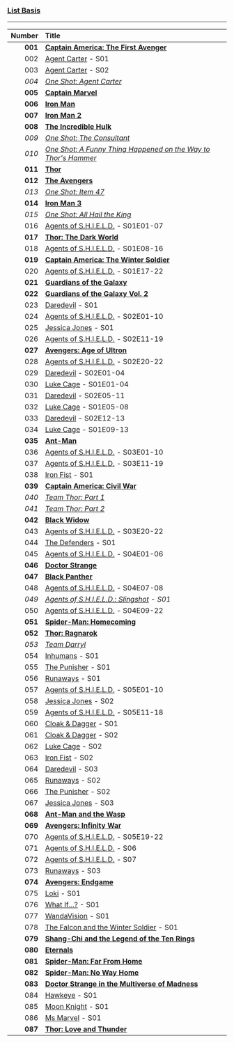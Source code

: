 ### [List Basis](https://www.digitalspy.com/movies/a825774/marvel-cinematic-universe-in-chronological-order/)

---
 
|  Number | Title                                                            |
|--------:|:-----------------------------------------------------------------|
| **001** | **[Captain America: The First Avenger]**                         |
|     002 | [Agent Carter] - S01                                             |
|     003 | [Agent Carter] - S02                                             |
|   *004* | *[One Shot: Agent Carter]*                                       |
| **005** | **[Captain Marvel]**                                             |
| **006** | **[Iron Man]**                                                   |
| **007** | **[Iron Man 2]**                                                 |
| **008** | **[The Incredible Hulk]**                                        |
|   *009* | *[One Shot: The Consultant]*                                     |
|   *010* | *[One Shot: A Funny Thing Happened on the Way to Thor's Hammer]* |
| **011** | **[Thor]**                                                       |
| **012** | **[The Avengers]**                                               |
|   *013* | *[One Shot: Item 47]*                                            |
| **014** | **[Iron Man 3]**                                                 |
|   *015* | *[One Shot: All Hail the King]*                                  |
|     016 | [Agents of S.H.I.E.L.D.] - S01E01-07                             |
| **017** | **[Thor: The Dark World]**                                       |
|     018 | [Agents of S.H.I.E.L.D.] - S01E08-16                             |
| **019** | **[Captain America: The Winter Soldier]**                        |
|     020 | [Agents of S.H.I.E.L.D.] - S01E17-22                             |
| **021** | **[Guardians of the Galaxy]**                                    |
| **022** | **[Guardians of the Galaxy Vol. 2]**                             |
|     023 | [Daredevil] - S01                                                |
|     024 | [Agents of S.H.I.E.L.D.] - S02E01-10                             |
|     025 | [Jessica Jones] - S01                                            |
|     026 | [Agents of S.H.I.E.L.D.] - S02E11-19                             |
| **027** | **[Avengers: Age of Ultron]**                                    |
|     028 | [Agents of S.H.I.E.L.D.] - S02E20-22                             |
|     029 | [Daredevil] - S02E01-04                                          |
|     030 | [Luke Cage] - S01E01-04                                          |
|     031 | [Daredevil] - S02E05-11                                          |
|     032 | [Luke Cage] - S01E05-08                                          |
|     033 | [Daredevil] - S02E12-13                                          |
|     034 | [Luke Cage] - S01E09-13                                          |
| **035** | **[Ant-Man]**                                                    |
|     036 | [Agents of S.H.I.E.L.D.] - S03E01-10                             |
|     037 | [Agents of S.H.I.E.L.D.] - S03E11-19                             |
|     038 | [Iron Fist] - S01                                                |
| **039** | **[Captain America: Civil War]**                                 |
|   *040* | *[Team Thor: Part 1]*                                            |
|   *041* | *[Team Thor: Part 2]*                                            |
| **042** | **[Black Widow]**                                                |
|     043 | [Agents of S.H.I.E.L.D.] - S03E20-22                             |
|     044 | [The Defenders] - S01                                            |
|     045 | [Agents of S.H.I.E.L.D.] - S04E01-06                             |
| **046** | **[Doctor Strange]**                                             |
| **047** | **[Black Panther]**                                              |
|     048 | [Agents of S.H.I.E.L.D.] - S04E07-08                             |
|   *049* | *[Agents of S.H.I.E.L.D.: Slingshot] - S01*                      |
|     050 | [Agents of S.H.I.E.L.D.] - S04E09-22                             |
| **051** | **[Spider-Man: Homecoming]**                                     |
| **052** | **[Thor: Ragnarok]**                                             |
|   *053* | *[Team Darryl]*                                                  |
|     054 | [Inhumans] - S01                                                 |
|     055 | [The Punisher] - S01                                             |
|     056 | [Runaways] - S01                                                 |
|     057 | [Agents of S.H.I.E.L.D.] - S05E01-10                             |
|     058 | [Jessica Jones] - S02                                            |
|     059 | [Agents of S.H.I.E.L.D.] - S05E11-18                             |
|     060 | [Cloak & Dagger] - S01                                           |
|     061 | [Cloak & Dagger] - S02                                           |
|     062 | [Luke Cage] - S02                                                |
|     063 | [Iron Fist] - S02                                                |
|     064 | [Daredevil] - S03                                                |
|     065 | [Runaways] - S02                                                 |
|     066 | [The Punisher] - S02                                             |
|     067 | [Jessica Jones] - S03                                            |
| **068** | **[Ant-Man and the Wasp]**                                       |
| **069** | **[Avengers: Infinity War]**                                     |
|     070 | [Agents of S.H.I.E.L.D.] - S05E19-22                             |
|     071 | [Agents of S.H.I.E.L.D.] - S06                                   |
|     072 | [Agents of S.H.I.E.L.D.] - S07                                   |
|     073 | [Runaways] - S03                                                 |
| **074** | **[Avengers: Endgame]**                                          |
|     075 | [Loki] - S01                                                     |
|     076 | [What If...?] - S01                                              |
|     077 | [WandaVision] - S01                                              |
|     078 | [The Falcon and the Winter Soldier] - S01                        |
| **079** | **[Shang-Chi and the Legend of the Ten Rings]**                  |
| **080** | **[Eternals]**                                                   |
| **081** | **[Spider-Man: Far From Home]**                                  |
| **082** | **[Spider-Man: No Way Home]**                                    |
| **083** | **[Doctor Strange in the Multiverse of Madness]**                |
|     084 | [Hawkeye] - S01                                                  |
|     085 | [Moon Knight] - S01                                              |
|     086 | [Ms Marvel] - S01                                                |
| **087** | **[Thor: Love and Thunder]**                                     |

<!-- Movies -->
[Ant-Man]: https://www.disneyplus.com/de-de/movies/marvel-studios-ant-man/5c92KVf1zgUX
[Ant-Man and the Wasp]: https://www.disneyplus.com/de-de/movies/marvel-studios-ant-man-and-the-wasp/5D7wkVHmlCKU
[Avengers: Age of Ultron]: https://www.disneyplus.com/de-de/movies/marvel-studios-avengers-age-of-ultron/76IUxY0rNHzt
[Avengers: Endgame]: https://www.disneyplus.com/de-de/movies/avengers-endgame/aRbVJUb2h2Rf
[Avengers: Infinity War]: https://www.disneyplus.com/de-de/movies/marvel-studios-avengers-infinity-war/1WEuZ7H6y39v
[Black Panther]: https://www.disneyplus.com/de-de/movies/marvel-studios-black-panther/1GuXuYPj99Ke
[Black Widow]: https://www.disneyplus.com/de-de/movies/black-widow/3VfTap90rwZC
[Captain America: Civil War]: https://www.disneyplus.com/de-de/movies/marvel-studios-the-first-avenger-civil-war/4ovfyKnnIBCg
[Captain America: The First Avenger]: https://www.disneyplus.com/de-de/movies/marvel-studios-captain-america-the-first-avenger/6xvB6xZ4r95O
[Captain America: The Winter Soldier]: https://www.disneyplus.com/de-de/movies/marvel-studios-the-return-of-the-first-avenger/TVme5whcowSy
[Captain Marvel]: https://www.disneyplus.com/de-de/movies/marvel-studios-captain-marvel/38xJGlLAQy9a
[Doctor Strange]: https://www.disneyplus.com/de-de/movies/marvel-studios-doctor-strange/4GgMJ1aHKHA2
[Doctor Strange in the Multiverse of Madness]: https://www.disneyplus.com/de-de/movies/doctor-strange-in-the-multiverse-of-madness/27EiqSW4jIyH
[Eternals]: https://www.disneyplus.com/de-de/movies/eternals/5cmhJAtkt6Jk
[Guardians of the Galaxy]: https://www.disneyplus.com/de-de/movies/geheimakte-guardians-kurzfilme/1S4WM9h3KRR6
[Guardians of the Galaxy Vol. 2]: https://www.disneyplus.com/de-de/movies/marvel-studios-guardians-of-the-galaxy-vol-2/ZdRX4mMbp1gM
[Iron Man 2]: https://www.disneyplus.com/de-de/movies/marvel-studios-iron-man-2/lXjCr9QmGGQJ
[Iron Man 3]: https://www.disneyplus.com/de-de/movies/marvel-studios-iron-man-3/3s4Ihq7P2c6e
[Iron Man]: https://www.disneyplus.com/de-de/movies/marvel-studios-iron-man/6aM2a8mZATiu
[Shang-Chi and the Legend of the Ten Rings]: https://www.disneyplus.com/de-de/movies/shang-chi-and-the-legend-of-the-ten-rings/5GyV9sf9Y041
[Spider-Man: Homecoming]: https://www.netflix.com/watch/80166369
[Spider-Man: Far From Home]: .
[Spider-Man: No Way Home]: .
[The Avengers]: https://www.disneyplus.com/de-de/movies/marvel-studios-the-avengers/2h6PcHFDbsPy
[The Incredible Hulk]: https://www.netflix.com/watch/70087537
[Thor]: https://www.disneyplus.com/de-de/movies/marvel-studios-thor/1p4vdKzTuhzr
[Thor: Love and Thunder]: .
[Thor: Ragnarok]: https://www.disneyplus.com/de-de/movies/marvel-studios-thor-tag-der-entscheidung/3XqAT8UV8ojS
[Thor: The Dark World]: https://www.disneyplus.com/de-de/movies/marvel-studios-thor-the-dark-kingdom/ZHk7aM5xTbW7

<!-- Series -->
[Agent Carter]: https://www.disneyplus.com/de-de/series/agent-carter/3rh3uclvsNsT
[Agents of S.H.I.E.L.D.]: https://www.disneyplus.com/de-de/series/agents-of-shield/2UT4VQrwpVgi
[Agents of S.H.I.E.L.D.: Slingshot]: https://www.marvel.com/slingshot
[Cloak & Dagger]: https://www.disneyplus.com/series/cloak-dagger/4mUMHeti2YCc
[Daredevil]: https://www.disneyplus.com/de-de/series/daredevil/5jKSWL7ZMg50
[Hawkeye]: https://www.disneyplus.com/de-de/series/hawkeye/11Zy8m9Dkj5l
[Inhumans]: https://www.disneyplus.com/de-de/series/inhumans/6VZXWp9jaYsT
[Iron Fist]: https://www.disneyplus.com/de-de/series/iron-fist/24YlE6bSZy6E
[Jessica Jones]: https://www.disneyplus.com/de-de/series/jessica-jones/4LX4rNmINp5y
[Loki]: https://www.disneyplus.com/de-de/series/loki/6pARMvILBGzF
[Luke Cage]: https://www.disneyplus.com/de-de/series/luke-cage/1L458elR85KN
[Moon Knight]: https://www.disneyplus.com/de-de/series/moon-knight/4S3oOF1knocS
[Ms Marvel]: https://www.disneyplus.com/de-de/series/ms-marvel/45BsikoMcOOo
[Runaways]: https://www.disneyplus.com/de-de/series/runaways/FrnyN9YoJj46
[The Defenders]: https://www.disneyplus.com/de-de/series/the-defenders/1vLuQyD9nTYk
[The Falcon and the Winter Soldier]: https://www.disneyplus.com/de-de/series/the-falcon-and-the-winter-soldier/4gglDBMx8icA
[The Punisher]: https://www.disneyplus.com/de-de/series/the-punisher/6JOZHgU6cBS3
[WandaVision]: https://www.disneyplus.com/de-de/series/wandavision/4SrN28ZjDLwH
[What if...?]: https://www.disneyplus.com/de-de/series/what-if/7672ZVj1ZxU9

<!-- Others -->
[One Shot: A Funny Thing Happened on the Way to Thor's Hammer]: https://www.disneyplus.com/de-de/movies/etwas-lustiges-geschah-auf-dem-weg-zu-thors-hammer/7ifvmOpKYujC
[One Shot: Agent Carter]: https://www.disneyplus.com/de-de/movies/marvel-one-shot-agent-carter/145iOeTd8HRl
[One Shot: All Hail the King]: https://www.disneyplus.com/de-de/movies/marvel-one-shot-der-mandarin/6rOlKvPhvlh4
[One Shot: Item 47]: https://www.disneyplus.com/de-de/movies/marvel-one-shot-item-47/252wvHakYgOR
[One Shot: The Consultant]: https://www.disneyplus.com/de-de/movies/marvel-one-shot-the-consultant/1WaSRiVFzc4h
[Team Darryl]: https://www.disneyplus.com/de-de/movies/team-darryl/j3CxRd2OEgVA
[Team Thor: Part 1]: https://www.disneyplus.com/de-de/movies/team-thor-teil-1/1TzAxRHo4kjK
[Team Thor: Part 2]: https://www.disneyplus.com/de-de/movies/team-thor-teil-2/bzhxJXTnvgD1
